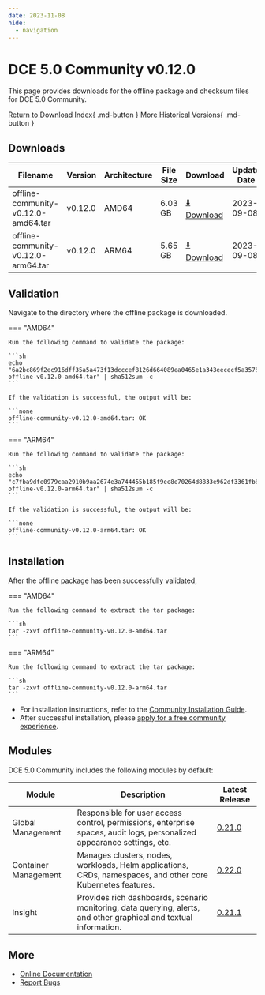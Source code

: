 ```yaml
---
date: 2023-11-08
hide:
  - navigation
---
```


# DCE 5.0 Community v0.12.0

This page provides downloads for the offline package and checksum files for DCE 5.0 Community.

[Return to Download Index](../index.md){ .md-button }
[More Historical Versions](./dce5-installer-history.md){ .md-button }

## Downloads

| Filename | Version | Architecture | File Size | Download | Update Date |
| -------- | ------- | ------------ | --------- | -------- | ----------- |
| offline-community-v0.12.0-amd64.tar | v0.12.0 | AMD64 | 6.03 GB | [:arrow_down: Download](https://qiniu-download-public.daocloud.io/DaoCloud_Enterprise/dce5/offline-community-v0.12.0-amd64.tar) | 2023-09-08 |
| offline-community-v0.12.0-arm64.tar | v0.12.0 | ARM64 | 5.65 GB | [:arrow_down: Download](https://qiniu-download-public.daocloud.io/DaoCloud_Enterprise/dce5/offline-community-v0.12.0-arm64.tar) | 2023-09-08 |

## Validation

Navigate to the directory where the offline package is downloaded.

=== "AMD64"

    Run the following command to validate the package:

    ```sh
    echo "6a2bc869f2ec916dff35a5a473f13dcccef8126d664089ea0465e1a343eececf5a357520244990c765c9de608b765e26b8950bf0322b26b5e53491826d1d919a  offline-v0.12.0-amd64.tar" | sha512sum -c
    ```

    If the validation is successful, the output will be:

    ```none
    offline-community-v0.12.0-amd64.tar: OK
    ```

=== "ARM64"

    Run the following command to validate the package:

    ```sh
    echo "c7fba9dfe0979caa2910b9aa2674e3a744455b185f9ee8e70264d8833e962df3361fb85d9d5d33be8fc643e36d9929e3d7af37ead66e7d30483d76dc77faa04c  offline-v0.12.0-arm64.tar" | sha512sum -c
    ```

    If the validation is successful, the output will be:

    ```none
    offline-community-v0.12.0-arm64.tar: OK
    ```

## Installation

After the offline package has been successfully validated,

=== "AMD64"

    Run the following command to extract the tar package:

    ```sh
    tar -zxvf offline-community-v0.12.0-amd64.tar
    ```

=== "ARM64"

    Run the following command to extract the tar package:

    ```sh
    tar -zxvf offline-community-v0.12.0-arm64.tar
    ```

- For installation instructions, refer to the [Community Installation Guide](../../install/community/k8s/online.md#_2).
- After successful installation, please [apply for a free community experience](../../dce/license0.md).

## Modules

DCE 5.0 Community includes the following modules by default:

| Module   | Description                     | Latest Release      |
| -------- | ------------------------------- | ------------------- |
| Global Management | Responsible for user access control, permissions, enterprise spaces, audit logs, personalized appearance settings, etc.      | [0.21.0](../../ghippo/intro/release-notes.md#0210) |
| Container Management | Manages clusters, nodes, workloads, Helm applications, CRDs, namespaces, and other core Kubernetes features. | [0.22.0](../../kpanda/intro/release-notes.md#0220) |
| Insight | Provides rich dashboards, scenario monitoring, data querying, alerts, and other graphical and textual information.              | [0.21.1](../../insight/intro/releasenote.md#insight-server-v0210)  |

## More

- [Online Documentation](../../dce/index.md)
- [Report Bugs](https://github.com/DaoCloud/DaoCloud-docs/issues)
